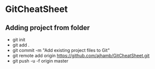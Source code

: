 # GitCheatSheet

## Adding project from folder

- git init
- git add .
- git commit -m "Add existing project files to Git"
- git remote add origin https://github.com/ajhamb/GitCheatSheet.git
- git push -u -f origin master
